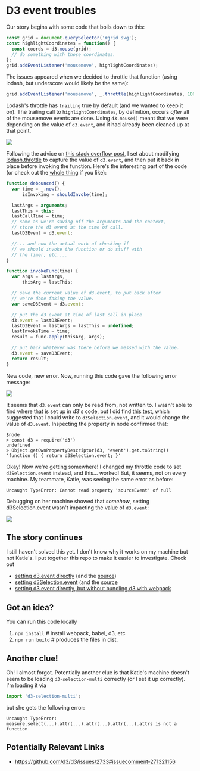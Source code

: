 # D3 event troubles

Our story begins with some code that boils down to this:

```javascript
const grid = document.querySelector('#grid svg');
const highlightCoordinates = function() {
  const coords = d3.mouse(grid);
  // do something with those coordinates.
};
grid.addEventListener('mousemove', highlightCoordinates);
```

The issues appeared when we decided to throttle that function (using lodash, but underscore would likely be the same):

```javascript
grid.addEventListener('mousemove', _.throttle(highlightCoordinates, 100));
```

Lodash's throttle has `trailing` true by default (and we wanted to keep it on). The trailing call to `highlightCoordinates`, by definition, occurs *after* all of the mousemove events are done. Using `d3.mouse()` meant that we were depending on the value of `d3.event`, and it had already been cleaned up at that point.

![](https://trello-attachments.s3.amazonaws.com/58d428743111af1d0a20cf28/59cbeb80295a82a03226fca5/89f83cf5e7d2392b793279b93fba1f31/capture.png)

Following the advice on [this stack overflow post](https://stackoverflow.com/a/43424214/1586229), I set about modifying [lodash.throttle](https://github.com/lodash/lodash/blob/4.17.4/lodash.js#L10911) to capture the value of `d3.event`, and then put it back in place before invoking the function. Here's the interesting part of the code (or check out the [whole thing](https://github.com/NREL/openstudio-geometry-editor/blob/0790f88dd04123320278a6a1f22443690d587d29/src/utilities/d3-aware-throttle.js) if you like):

```javascript
function debounced() {
  var time = _.now(),
      isInvoking = shouldInvoke(time);

  lastArgs = arguments;
  lastThis = this;
  lastCallTime = time;
  // same as we're saving off the arguments and the context,
  // store the d3 event at the time of call.
  lastD3Event = d3.event;

  //... and now the actual work of checking if
  // we should invoke the function or do stuff with
  // the timer, etc....
}

function invokeFunc(time) {
  var args = lastArgs,
      thisArg = lastThis;

  // save the current value of d3.event, to put back after
  // we're done faking the value.
  var saveD3Event = d3.event;

  // put the d3 event at time of last call in place
  d3.event = lastD3Event;
  lastD3Event = lastArgs = lastThis = undefined;
  lastInvokeTime = time;
  result = func.apply(thisArg, args);

  // put back whatever was there before we messed with the value.
  d3.event = saveD3Event;
  return result;
}
```

New code, new error. Now, running this code gave the following error message:

![](https://trello-attachments.s3.amazonaws.com/58d428743111af1d0a20cf28/59cbec593206a0ef014a1d0f/af6d3293fc434f38ca4946252ea78084/capture.png)

It seems that `d3.event` can only be read from, not written to. I wasn't able to find where that is set up in d3's code, but I did find [this test](https://github.com/d3/d3/blob/17fbf8d4b16ed19303d71dee4881d871bddbc037/test/d3-test.js#L11-L20), which suggested that I could write to `d3Selection.event`, and it would change the value of `d3.event`. Inspecting the property in node confirmed that:

```
$node
> const d3 = require('d3')
undefined
> Object.getOwnPropertyDescriptor(d3, 'event').get.toString()
'function () { return d3Selection.event; }'
```

Okay! Now we're getting somewhere! I changed my throttle code to set `d3Selection.event` instead, and this... worked! But, it seems, not on every machine. My teammate, Katie, was seeing the same error as before:

```
Uncaught TypeError: Cannot read property 'sourceEvent' of null
```

Debugging on her machine showed that *somehow*, setting d3Selection.event wasn't impacting the value of `d3.event`:

![](https://trello-attachments.s3.amazonaws.com/58d428743111af1d0a20cf28/59cd21030a4bec508e696a3c/bcb076afbf2615dcafe69a7d7deb9140/capture.png)

## The story continues

I still haven't solved this yet. I don't know why it works on my machine but not Katie's. I put together this repo to make it easier to investigate. Check out

- [setting d3.event directly](./dist/setD3Event.html) (and the [source](./src/index.js))
- [setting d3Selection.event](./dist/setD3SelectionEvent.html) (and the [source](./src/selectionIndex.js)
- [setting d3.event directly, but without bundling d3 with webpack](./dist/cdn-d3.html)

## Got an idea?

You can run this code locally

1. `npm install` # install webpack, babel, d3, etc
2. `npm run build` # produces the files in dist.

## Another clue!

Oh! I almost forgot. Potentially another clue is that Katie's machine doesn't seem to be loading `d3-selection-multi` correctly (or I set it up correctly). I'm loading it via

```javascript
import 'd3-selection-multi';
```

but she gets the following error:

```
Uncaught TypeError: measure.select(...).attr(...).attr(...).attr(...).attrs is not a function
```

## Potentially Relevant Links

- https://github.com/d3/d3/issues/2733#issuecomment-271321156
